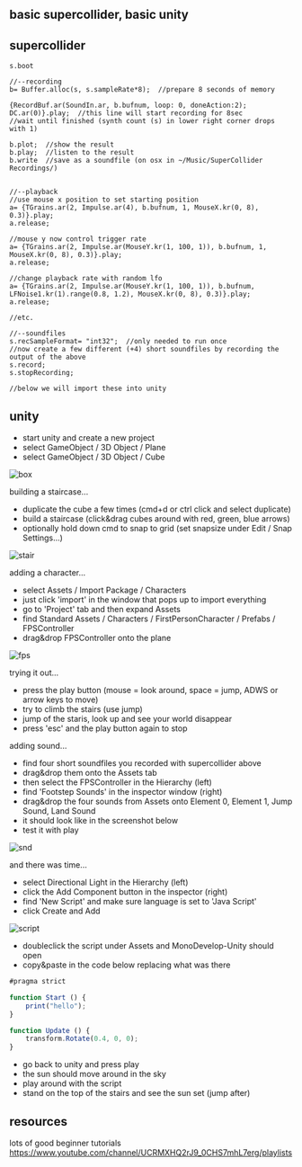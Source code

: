 basic supercollider, basic unity
--------------------

supercollider
--

```
s.boot

//--recording
b= Buffer.alloc(s, s.sampleRate*8);  //prepare 8 seconds of memory

{RecordBuf.ar(SoundIn.ar, b.bufnum, loop: 0, doneAction:2); DC.ar(0)}.play;  //this line will start recording for 8sec
//wait until finished (synth count (s) in lower right corner drops with 1)

b.plot;  //show the result
b.play;  //listen to the result
b.write  //save as a soundfile (on osx in ~/Music/SuperCollider Recordings/)


//--playback
//use mouse x position to set starting position
a= {TGrains.ar(2, Impulse.ar(4), b.bufnum, 1, MouseX.kr(0, 8), 0.3)}.play;
a.release;

//mouse y now control trigger rate
a= {TGrains.ar(2, Impulse.ar(MouseY.kr(1, 100, 1)), b.bufnum, 1, MouseX.kr(0, 8), 0.3)}.play;
a.release;

//change playback rate with random lfo
a= {TGrains.ar(2, Impulse.ar(MouseY.kr(1, 100, 1)), b.bufnum, LFNoise1.kr(1).range(0.8, 1.2), MouseX.kr(0, 8), 0.3)}.play;
a.release;

//etc.

//--soundfiles
s.recSampleFormat= "int32";  //only needed to run once
//now create a few different (+4) short soundfiles by recording the output of the above
s.record;
s.stopRecording;

//below we will import these into unity
```

unity
--

* start unity and create a new project
* select GameObject / 3D Object / Plane
* select GameObject / 3D Object / Cube

![box](01box.png?raw=true "box")

building a staircase...

* duplicate the cube a few times (cmd+d or ctrl click and select duplicate)
* build a staircase (click&drag cubes around with red, green, blue arrows)
* optionally hold down cmd to snap to grid (set snapsize under Edit / Snap Settings...)

![stair](02stair.png?raw=true "stair")

adding a character...

* select Assets / Import Package / Characters
* just click 'import' in the window that pops up to import everything
* go to 'Project' tab and then expand Assets
* find Standard Assets / Characters / FirstPersonCharacter / Prefabs / FPSController
* drag&drop FPSController onto the plane

![fps](03fps.png?raw=true "fps")

trying it out...

* press the play button (mouse = look around, space = jump, ADWS or arrow keys to move)
* try to climb the stairs (use jump)
* jump of the staris, look up and see your world disappear
* press 'esc' and the play button again to stop

adding sound...

* find four short soundfiles you recorded with supercollider above
* drag&drop them onto the Assets tab
* then select the FPSController in the Hierarchy (left)
* find 'Footstep Sounds' in the inspector window (right)
* drag&drop the four sounds from Assets onto Element 0, Element 1, Jump Sound, Land Sound
* it should look like in the screenshot below
* test it with play

![snd](04snd.png?raw=true "snd")

and there was time...

* select Directional Light in the Hierarchy (left)
* click the Add Component button in the inspector (right)
* find 'New Script' and make sure language is set to 'Java Script'
* click Create and Add

![script](05script.png?raw=true "script")

* doubleclick the script under Assets and MonoDevelop-Unity should open
* copy&paste in the code below replacing what was there

```javascript
#pragma strict

function Start () {
    print("hello");
}

function Update () {
    transform.Rotate(0.4, 0, 0);
}
```

* go back to unity and press play
* the sun should move around in the sky
* play around with the script
* stand on the top of the stairs and see the sun set (jump after)

resources
--

lots of good beginner tutorials <https://www.youtube.com/channel/UCRMXHQ2rJ9_0CHS7mhL7erg/playlists>
